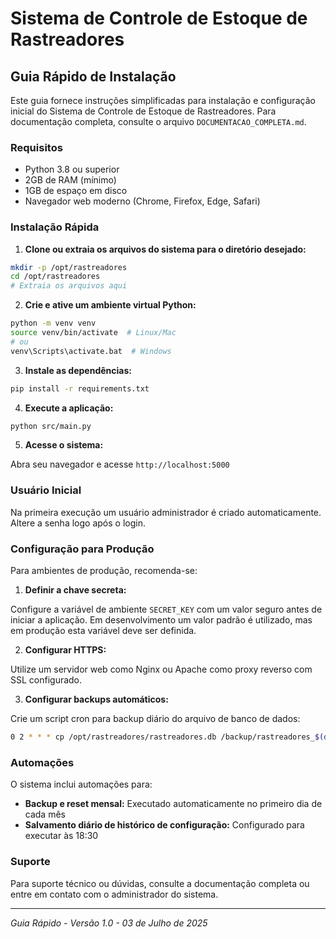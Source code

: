 # Sistema de Controle de Estoque de Rastreadores
## Guia Rápido de Instalação

Este guia fornece instruções simplificadas para instalação e configuração inicial do Sistema de Controle de Estoque de Rastreadores. Para documentação completa, consulte o arquivo `DOCUMENTACAO_COMPLETA.md`.

### Requisitos

- Python 3.8 ou superior
- 2GB de RAM (mínimo)
- 1GB de espaço em disco
- Navegador web moderno (Chrome, Firefox, Edge, Safari)

### Instalação Rápida

1. **Clone ou extraia os arquivos do sistema para o diretório desejado:**

```bash
mkdir -p /opt/rastreadores
cd /opt/rastreadores
# Extraia os arquivos aqui
```

2. **Crie e ative um ambiente virtual Python:**

```bash
python -m venv venv
source venv/bin/activate  # Linux/Mac
# ou
venv\Scripts\activate.bat  # Windows
```

3. **Instale as dependências:**

```bash
pip install -r requirements.txt
```

4. **Execute a aplicação:**

```bash
python src/main.py
```

5. **Acesse o sistema:**

Abra seu navegador e acesse `http://localhost:5000`

### Usuário Inicial

Na primeira execução um usuário administrador é criado automaticamente. Altere a senha logo após o login.


### Configuração para Produção

Para ambientes de produção, recomenda-se:

1. **Definir a chave secreta:**

Configure a variável de ambiente `SECRET_KEY` com um valor seguro antes de iniciar a aplicação. Em desenvolvimento um valor padrão é utilizado, mas em produção esta variável deve ser definida.

2. **Configurar HTTPS:**

Utilize um servidor web como Nginx ou Apache como proxy reverso com SSL configurado.

3. **Configurar backups automáticos:**

Crie um script cron para backup diário do arquivo de banco de dados:
```bash
0 2 * * * cp /opt/rastreadores/rastreadores.db /backup/rastreadores_$(date +\%Y\%m\%d).db
```

### Automações

O sistema inclui automações para:

- **Backup e reset mensal:** Executado automaticamente no primeiro dia de cada mês
- **Salvamento diário de histórico de configuração:** Configurado para executar às 18:30

### Suporte

Para suporte técnico ou dúvidas, consulte a documentação completa ou entre em contato com o administrador do sistema.

---

*Guia Rápido - Versão 1.0 - 03 de Julho de 2025*

